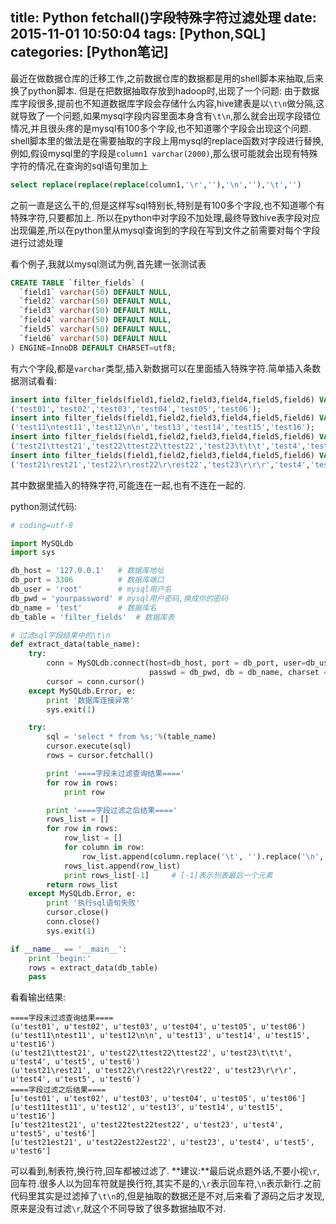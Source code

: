title: Python fetchall()字段特殊字符过滤处理
date: 2015-11-01 10:50:04
tags: [Python,SQL]
categories: [Python笔记]
---
最近在做数据仓库的迁移工作,之前数据仓库的数据都是用的shell脚本来抽取,后来换了python脚本.
但是在把数据抽取存放到hadoop时,出现了一个问题:
由于数据库字段很多,提前也不知道数据库字段会存储什么内容,hive建表是以`\t\n`做分隔,这就导致了一个问题,如果mysql字段内容里面本身含有`\t\n`,那么就会出现字段错位情况,并且很头疼的是mysql有100多个字段,也不知道哪个字段会出现这个问题.
shell脚本里的做法是在需要抽取的字段上用mysql的replace函数对字段进行替换,例如,假设mysql里的字段是`column1 varchar(2000)`,那么很可能就会出现有特殊字符的情况,在查询的sql语句里加上
```sql
select replace(replace(replace(column1,'\r',''),'\n',''),'\t','')
```
之前一直是这么干的,但是这样写sql特别长,特别是有100多个字段,也不知道哪个有特殊字符,只要都加上.
所以在python中对字段不加处理,最终导致hive表字段对应出现偏差,所以在python里从mysql查询到的字段在写到文件之前需要对每个字段进行过滤处理

看个例子,我就以mysql测试为例,首先建一张测试表
```sql
CREATE TABLE `filter_fields` (
  `field1` varchar(50) DEFAULT NULL,
  `field2` varchar(50) DEFAULT NULL,
  `field3` varchar(50) DEFAULT NULL,
  `field4` varchar(50) DEFAULT NULL,
  `field5` varchar(50) DEFAULT NULL,
  `field6` varchar(50) DEFAULT NULL
) ENGINE=InnoDB DEFAULT CHARSET=utf8;
```
有六个字段,都是`varchar`类型,插入新数据可以在里面插入特殊字符.简单插入条数据测试看看:
```sql
insert into filter_fields(field1,field2,field3,field4,field5,field6) VALUES
('test01','test02','test03','test04','test05','test06');
insert into filter_fields(field1,field2,field3,field4,field5,field6) VALUES
('test11\ntest11','test12\n\n','test13','test14','test15','test16');
insert into filter_fields(field1,field2,field3,field4,field5,field6) VALUES
('test21\ttest21','test22\ttest22\ttest22','test23\t\t\t','test4','test5','test6');
insert into filter_fields(field1,field2,field3,field4,field5,field6) VALUES
('test21\rest21','test22\r\rest22\r\rest22','test23\r\r\r','test4','test5','test6');
```
其中数据里插入的特殊字符,可能连在一起,也有不连在一起的.

python测试代码:
```python
# coding=utf-8

import MySQLdb
import sys

db_host = '127.0.0.1'   # 数据库地址
db_port = 3306          # 数据库端口
db_user = 'root'        # mysql用户名
db_pwd = 'yourpassword' # mysql用户密码,换成你的密码
db_name = 'test'        # 数据库名
db_table = 'filter_fields'  # 数据库表

# 过滤sql字段结果中的\t\n
def extract_data(table_name):
    try:
        conn = MySQLdb.connect(host=db_host, port = db_port, user=db_user,
                               passwd = db_pwd, db = db_name, charset = "utf8")
        cursor = conn.cursor()
    except MySQLdb.Error, e:
        print '数据库连接异常'
        sys.exit(1)

    try:
        sql = 'select * from %s;'%(table_name)
        cursor.execute(sql)
        rows = cursor.fetchall()

        print '====字段未过滤查询结果===='
        for row in rows:
            print row

        print '====字段过滤之后结果===='
        rows_list = []
        for row in rows:
            row_list = []
            for column in row:
                row_list.append(column.replace('\t', '').replace('\n', '').replace('\r', ''))
            rows_list.append(row_list)
            print rows_list[-1]		# [-1]表示列表最后一个元素
        return rows_list
    except MySQLdb.Error, e:
        print '执行sql语句失败'
        cursor.close()
        conn.close()
        sys.exit(1)

if __name__ == '__main__':
    print 'begin:'
    rows = extract_data(db_table)
    pass
```
看看输出结果:
```
====字段未过滤查询结果====
(u'test01', u'test02', u'test03', u'test04', u'test05', u'test06')
(u'test11\ntest11', u'test12\n\n', u'test13', u'test14', u'test15', u'test16')
(u'test21\ttest21', u'test22\ttest22\ttest22', u'test23\t\t\t', u'test4', u'test5', u'test6')
(u'test21\rest21', u'test22\r\rest22\r\rest22', u'test23\r\r\r', u'test4', u'test5', u'test6')
====字段过滤之后结果====
[u'test01', u'test02', u'test03', u'test04', u'test05', u'test06']
[u'test11test11', u'test12', u'test13', u'test14', u'test15', u'test16']
[u'test21test21', u'test22test22test22', u'test23', u'test4', u'test5', u'test6']
[u'test21est21', u'test22est22est22', u'test23', u'test4', u'test5', u'test6']
```
可以看到,制表符,换行符,回车都被过滤了.
**建议:**最后说点题外话,不要小视`\r`,回车符.很多人以为回车符就是换行符,其实不是的,`\r`表示回车符,`\n`表示新行.之前代码里其实是过滤掉了`\t\n`的,但是抽取的数据还是不对,后来看了源码之后才发现,原来是没有过滤`\r`,就这个不同导致了很多数据抽取不对.

